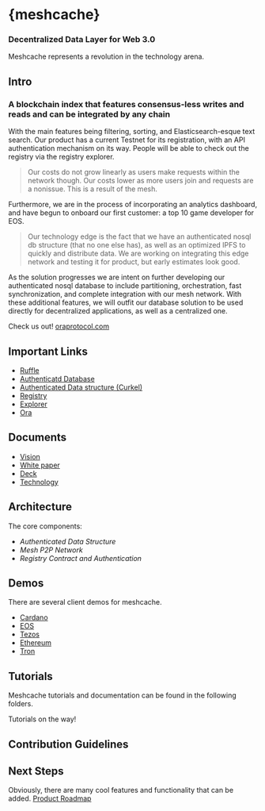 # {meshcache}
### Decentralized Data Layer for Web 3.0

 Meshcache represents a revolution in the technology arena. 

## Intro

### A blockchain index that features consensus-less writes and reads and can be integrated by any chain

With the main features being filtering, sorting, and Elasticsearch-esque text search.
Our product has a current Testnet for its registration, with an API authentication mechanism on its way. People will be able to check out the registry via the registry explorer. 

> Our costs do not grow linearly as users make requests within the network though. Our costs lower as more users join and 
> requests are a nonissue. This is a result of the mesh.

Furthermore, we are in the process of incorporating an analytics dashboard, and have begun to onboard our first customer: a top 10 game developer for EOS.

> Our technology edge is the fact that we have an authenticated nosql db structure (that no one else has), as well as an 
> optimized IPFS to quickly and distribute data. We are working on integrating this edge network and testing it for product, 
> but early estimates look good.

As the solution progresses we are intent on further developing our authenticated nosql database to include partitioning, orchestration, fast synchronization, and complete integration with our mesh network. With these additional features, we will outfit our database solution to be used directly for decentralized applications, as well as a centralized one.


Check us out!
[oraprotocol.com](https://www.oraprotocol.com/)

## Important Links

- [Ruffle](https://github.com/chasesmith95/meshcache/tree/master/authenticated%20data/ruffle)
- [Authenticatd Database](https://github.com/chasesmith95/meshcache/tree/master/authenticated%20data)
- [Authenticated Data structure (Curkel)](https://github.com/chasesmith95/meshcache/tree/master/authenticated%20data/curkel-db)
- [Registry](https://github.com/chasesmith95/meshcache/tree/master/registry)
- [Explorer](https://github.com/chasesmith95/meshcache/tree/master/meshcache-explorer)
- [Ora](https://github.com/chasesmith95/ora/blob/master/demo/README.md)
  
## Documents
- [Vision](https://github.com/chasesmith95/meshcache/blob/master/docs/Vision.md)
- [White paper](https://docs.google.com/document/d/1ClcK_PHRY42--Z6huYmXAlD6VUnTquJMVo-gHRejUxg)
- [Deck](https://docs.google.com/presentation/d/18GQehThOp7VNl6xLlPt_mcy19jflA6v-VmS74s90AvM)
- [Technology](https://github.com/chasesmith95/meshcache/blob/master/docs/technology.md)

## Architecture 
The core components:

- *Authenticated Data Structure* 
- *Mesh P2P Network* 
- *Registry Contract and Authentication*


## Demos
There are several client demos for meshcache. 
  - [Cardano](https://github.com/chasesmith95/meshcache/tree/master/examples/cardano-demo)
  - [EOS](https://github.com/chasesmith95/meshcache/tree/master/examples/eos-demo)
  - [Tezos](https://github.com/chasesmith95/meshcache/tree/master/examples/tezos-demo)
  - [Ethereum](https://github.com/chasesmith95/meshcache/tree/master/examples/ethereum-demo)
  - [Tron](https://github.com/chasesmith95/meshcache/tree/master/examples/tron-demo)

## Tutorials
Meshcache tutorials and documentation can be found in the following folders. 

Tutorials on the way!

## Contribution Guidelines

## Next Steps
Obviously, there are many cool features and functionality that can be added. [Product Roadmap](https://github.com/chasesmith95/meshcache/blob/master/docs/Vision.md)




